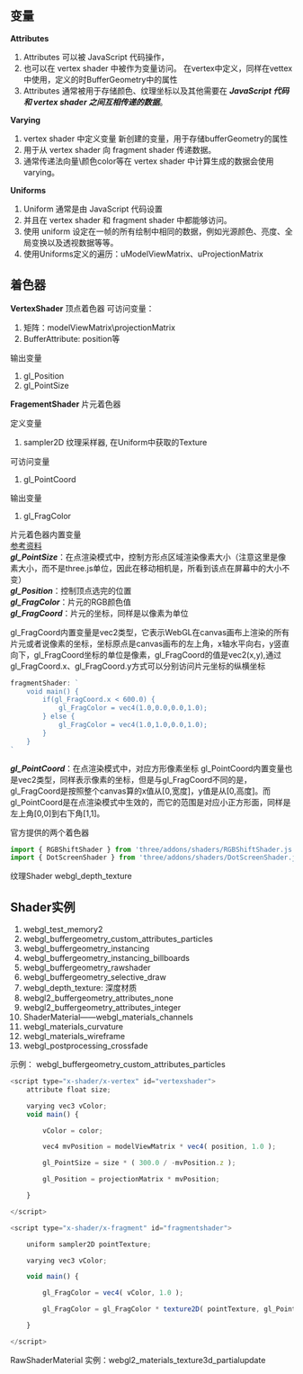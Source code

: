 ## 变量

**Attributes**
1. Attributes 可以被 JavaScript 代码操作，
2. 也可以在 vertex shader 中被作为变量访问。
在vertex中定义，同样在vettex中使用，定义的时BufferGeometry中的属性
3. Attributes 通常被用于存储颜色、纹理坐标以及其他需要在  ***JavaScript 代码和 vertex shader 之间互相传递的数据***。

**Varying**
1. vertex shader 中定义变量
新创建的变量，用于存储bufferGeometry的属性
2. 用于从 vertex shader 向 fragment shader 传递数据。
3. 通常传递法向量\颜色color等在 vertex shader 中计算生成的数据会使用 varying。

**Uniforms**
1. Uniform 通常是由 JavaScript 代码设置
2. 并且在 vertex shader 和 fragment shader 中都能够访问。
3. 使用 uniform 设定在一帧的所有绘制中相同的数据，例如光源颜色、亮度、全局变换以及透视数据等等。
4. 使用Uniforms定义的遍历：uModelViewMatrix、uProjectionMatrix

## 着色器

**VertexShader**
顶点着色器
可访问变量：
1. 矩阵：modelViewMatrix\projectionMatrix
2. BufferAttribute: position等

输出变量
1. gl_Position
2. gl_PointSize

**FragementShader**
片元着色器

定义变量
1. sampler2D 纹理采样器, 在Uniform中获取的Texture

可访问变量
1. gl_PointCoord

输出变量
1. gl_FragColor

片元着色器内置变量  
[参考资料](https://www.jb51.net/article/193388.htm)  
***gl_PointSize***：在点渲染模式中，控制方形点区域渲染像素大小（注意这里是像素大小，而不是three.js单位，因此在移动相机是，所看到该点在屏幕中的大小不变）  
***gl_Position***：控制顶点选完的位置  
***gl_FragColor***：片元的RGB颜色值  
***gl_FragCoord***：片元的坐标，同样是以像素为单位  

gl_FragCoord内置变量是vec2类型，它表示WebGL在canvas画布上渲染的所有片元或者说像素的坐标，坐标原点是canvas画布的左上角，x轴水平向右，y竖直向下，gl_FragCoord坐标的单位是像素，gl_FragCoord的值是vec2(x,y),通过gl_FragCoord.x、gl_FragCoord.y方式可以分别访问片元坐标的纵横坐标
```js
fragmentShader: `
    void main() {
        if(gl_FragCoord.x < 600.0) {
            gl_FragColor = vec4(1.0,0.0,0.0,1.0);
        } else {
            gl_FragColor = vec4(1.0,1.0,0.0,1.0);
        }
    }
`
```
***gl_PointCoord***：在点渲染模式中，对应方形像素坐标
gl_PointCoord内置变量也是vec2类型，同样表示像素的坐标，但是与gl_FragCoord不同的是，gl_FragCoord是按照整个canvas算的x值从[0,宽度]，y值是从[0,高度]。而gl_PointCoord是在点渲染模式中生效的，而它的范围是对应小正方形面，同样是左上角[0,0]到右下角[1,1]。

官方提供的两个着色器
```js
import { RGBShiftShader } from 'three/addons/shaders/RGBShiftShader.js';
import { DotScreenShader } from 'three/addons/shaders/DotScreenShader.js';

```

纹理Shader  webgl_depth_texture

## Shader实例
1. webgl_test_memory2
2. webgl_buffergeometry_custom_attributes_particles
3. webgl_buffergeometry_instancing
4. webgl_buffergeometry_instancing_billboards
5. webgl_buffergeometry_rawshader
6. webgl_buffergeometry_selective_draw
7. webgl_depth_texture: 深度材质
8. webgl2_buffergeometry_attributes_none
9. webgl2_buffergeometry_attributes_integer
10. ShaderMaterial——webgl_materials_channels
11. webgl_materials_curvature
12. webgl_materials_wireframe
13. webgl_postprocessing_crossfade


示例： webgl_buffergeometry_custom_attributes_particles
```js
<script type="x-shader/x-vertex" id="vertexshader">
    attribute float size;

    varying vec3 vColor;
    void main() {

        vColor = color;

        vec4 mvPosition = modelViewMatrix * vec4( position, 1.0 );

        gl_PointSize = size * ( 300.0 / -mvPosition.z );

        gl_Position = projectionMatrix * mvPosition;

    }

</script>

<script type="x-shader/x-fragment" id="fragmentshader">

    uniform sampler2D pointTexture;

    varying vec3 vColor;

    void main() {

        gl_FragColor = vec4( vColor, 1.0 );

        gl_FragColor = gl_FragColor * texture2D( pointTexture, gl_PointCoord );

    }

</script>
```

RawShaderMaterial
实例：webgl2_materials_texture3d_partialupdate